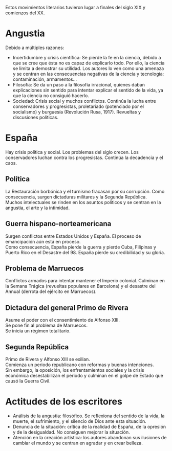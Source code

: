 Estos movimientos literarios tuvieron lugar a finales del siglo XIX y comienzos del XX.

# Angustia
Debido a múltiples razones:

- Incertidumbre y crisis científica: Se pierde la fe en la ciencia, debido a que se cree que ésta no es capaz de explicarlo todo. Por ello, la ciencia se limita a demostrar su utilidad. Los autores lo ven como una amenaza y se centran en las consecuencias negativas de la ciencia y tecnología: contaminación, armamentos...
- Filosofía: Se da un paso a la filosofía irracional, quienes daban explicaciones sin sentido para intentar explicar el sentido de la vida, ya que la ciencia no consiguió hacerlo.
- Sociedad: Crisis social y muchos conflictos. Continúa la lucha entre conservadores y progresistas, proletariado (potenciado por el socialismo) y burguesía (Revolución Rusa, 1917). Revueltas y discusiones políticas.

# España
Hay crisis política y social. Los problemas del siglo crecen. Los conservadores luchan contra los progresistas. Continúa la decadencia y el caos.

## Política
La Restauración borbónica y el turnismo fracasan por su corrupción. Como consecuencia, surgen dictaduras militares y la Segunda República.  
Muchos intelectuales se rinden en los asuntos políticos y se centran en la angustia, el arte y la intimidad.

## Guerra hispano-norteamericana
Surgen conflictos entre Estados Unidos y España. El proceso de emancipación aún está en proceso.  
Como consecuencia, España pierde la guerra y pierde Cuba, Filipinas y Puerto Rico en el Desastre del 98. España pierde su credibilidad y su gloria.

## Problema de Marruecos
Conflictos armados para intentar mantener el Imperio colonial. Culminan en la Semana Trágica (revueltas populares en Barcelona) y el desastre del Annual (derrota del ejército en Marruecos).

## Dictadura del general Primo de Rivera
Asume el poder con el consentimiento de Alfonso XIII.  
Se pone fin al problema de Marruecos.  
Se inicia un régimen totalitario.

## Segunda República
Primo de Rivera y Alfonso XIII se exilian.  
Comienza un periodo republicano con reformas y buenas intenciones.  
Sin embargo, la oposición, los enfrentamientos sociales y la crisis económica desestabilizan el periodo y culminan en el golpe de Estado que causó la Guerra Civil.

# Actitudes de los escritores
- Análisis de la angustia: filosófico. Se reflexiona del sentido de la vida, la muerte, el sufrimiento, y el silencio de Dios ante esta situación.
- Denuncia de la situación: crítica de la realidad de España, de la opresión y de la desigualdad. No consiguen mejorar la situación.
- Atención en la creación artística: los autores abandonan sus ilusiones de cambiar el mundo y se centran en agradar y en crear belleza.
